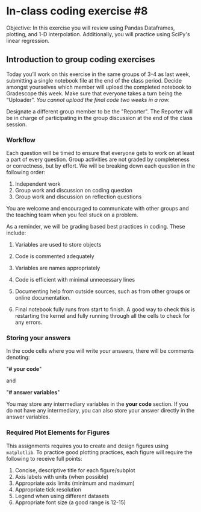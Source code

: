 # In-class coding exercise #8
Objective: In this exercise you will review using Pandas Dataframes, plotting, and 1-D interpolation. Additionally, you will practice using SciPy's linear regression.


## Introduction to group coding exercises
Today you’ll work on this exercise in the same groups of 3-4 as last week, submitting a single notebook file at the end of the class period. Decide amongst yourselves which member will upload the completed notebook to Gradescope this week. Make sure that everyone takes a turn being the “Uploader”. _You cannot upload the final code two weeks in a row._

Designate a different group member to be the "Reporter". The Reporter will be in charge of participating in the group discussion at the end of the class session.

### Workflow
Each question will be timed to ensure that everyone gets to work on at least a part of every question. Group activities are not graded by completeness or correctness, but by effort. We will be breaking down each question in the following order:  
1. Independent work 
2. Group work and discussion on coding question
3. Group work and discussion on reflection questions

You are welcome and encouraged to communicate with other groups and the teaching team when you feel stuck on a problem. 

As a reminder, we will be grading based best practices in coding. These include: 
1) Variables are used to store objects

2) Code is commented adequately

3) Variables are names appropriately

4) Code is efficient with minimal unnecessary lines 

5) Documenting help from outside sources, such as from other groups or online documentation. 

6) Final notebook fully runs from start to finish. A good way to check this is restarting the kernel and fully running through all the cells to check for any errors.

### Storing your answers
In the code cells where you will write your answers, there will be comments denoting:

"**# your code**"

and 

"**# answer variables**"

You may store any intermediary variables in the **your code** section. If you do not have any intermediary, you can also store your answer directly in the answer variables.

### Required Plot Elements for Figures
This assignments requires you to create and design figures using `matplotlib`. To practice good plotting practices, each figure will require the following to receive full points:
1) Concise, descriptive title for each figure/subplot
2) Axis labels with units (when possible)
3) Appropriate axis limits (minimum and maximum)
4) Appropriate tick resolution
5) Legend when using different datasets 
6) Appropriate font size (a good range is 12-15)